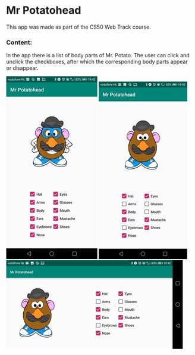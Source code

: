 # Mr Potatohead

This app was made as part of the CS50 Web Track course.

### Content:
In the app there is a list of body parts of Mr. Potato. The user can click and unclick the checkboxes, after which the corresponding body parts appear or disappear.

![Screenshot 1](https://raw.githubusercontent.com/mikebg95/Mr-Potatohead/master/doc/potato1.jpg)
![Screenshot 2](https://raw.githubusercontent.com/mikebg95/Mr-Potatohead/master/doc/potato2.jpg)
![Screenshot 3](https://raw.githubusercontent.com/mikebg95/Mr-Potatohead/master/doc/potato3.jpg)
